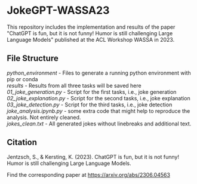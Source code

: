 # JokeGPT-WASSA23
This repository includes the implementation and results of the paper "ChatGPT is fun, but it is not funny! Humor is still challenging Large Language Models" published at the ACL Workshop WASSA in 2023.


## File Structure
*python_environment* - Files to generate a running python environment with pip or conda  
*results* - Results from all three tasks will be saved here  
*01_joke_generation.py* - Script for the first tasks, i.e., joke generation  
*02_joke_explanation.py* - Script for the second tasks, i.e., joke explanation  
*03_joke_detection.py* - Script for the third tasks, i.e., joke detection  
*joke_analysis.ipynb.py* - some extra code that might help to reproduce the analysis. Not entirely cleaned.  
*jokes_clean.txt* - All generated jokes without linebreaks and additional text.  


## Citation
Jentzsch, S., & Kersting, K. (2023). ChatGPT is fun, but it is not funny! Humor is still challenging Large Language Models. 

Find the corresponding paper at https://arxiv.org/abs/2306.04563 

